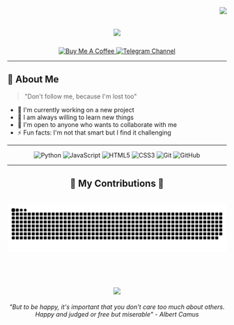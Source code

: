 <img align="right" src="https://visitor-badge.laobi.icu/badge?page_id=salesp07.salesp07" />

<h1 align="center">
    <img src="https://readme-typing-svg.herokuapp.com/?font=Righteous&size=35&center=true&vCenter=true&width=500&height=70&duration=4000&lines=Hi+There!+👋;+I'm+Giemdfk!;" />
</h1>

<p align="center">
  <a href="https://saweria.co/gieskuy" target="_blank">
    <img src="https://img.shields.io/badge/Buy%20Me%20a%20Coffee-ffdd00?style=flat-square&logo=buy-me-a-coffee&logoColor=black" alt="Buy Me A Coffee">
  </a>
  <a href="https://t.me/giemdfk" target="_blank">
    <img src="https://img.shields.io/badge/Telegram-2CA5E0?style=flat-square&logo=telegram&logoColor=white" alt="Telegram Channel">
  </a>
</p>

---

## 🚀 About Me

> "Don't follow me, because I'm lost too"

- 🔭 I'm currently working on a new project
- 🌱 I am always willing to learn new things
- 👯 I'm open to anyone who wants to collaborate with me
- ⚡ Fun facts: I'm not that smart but I find it challenging
---

<div align="center">

![Python](https://img.shields.io/badge/-Python-black?style=flat-square&logo=Python)
![JavaScript](https://img.shields.io/badge/-JavaScript-black?style=flat-square&logo=javascript)
![HTML5](https://img.shields.io/badge/-HTML5-E34F26?style=flat-square&logo=html5&logoColor=white)
![CSS3](https://img.shields.io/badge/-CSS3-1572B6?style=flat-square&logo=css3)
![Git](https://img.shields.io/badge/-Git-black?style=flat-square&logo=git)
![GitHub](https://img.shields.io/badge/-GitHub-181717?style=flat-square&logo=github)

</div>

---

<div align="center">
  <h2>🐍 My Contributions 🐍</h2>
  <br>
  <img alt="snake eating my contributions" src="https://raw.githubusercontent.com/salesp07/salesp07/output/github-contribution-grid-snake.svg" />
  
  <br/><br/><br/>
</div>

<div align="center">
    <img src="https://visitcount.itsvg.in/api?id=giemdfk'&icon=0&color=0)](https://visitcount.itsvg.in" />
  <br><br>
  <i>"But to be happy, it's important that you don't care too much about others. Happy and judged or free but miserable" - Albert Camus</i>
</div>
